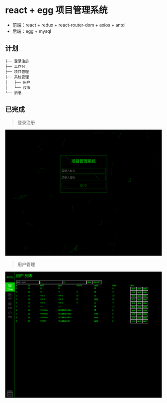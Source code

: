 # react + egg 项目管理系统
- 前端：react + redux + react-router-dom + axios + antd
- 后端：egg + mysql

## 计划
```
├── 登录注册
├── 工作台
├── 项目管理
├── 系统管理
│   ├── 用户
│   └── 权限
└── 消息
```
## 已完成
> 登录注册

![image](https://github.com/Ljsxx/react-egg/blob/master/web/src/assets/img/login.png)

> 用户管理

![image](https://github.com/Ljsxx/react-egg/blob/master/web/src/assets/img/user.png)
